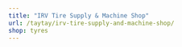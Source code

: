 ```yaml
---
title: "IRV Tire Supply & Machine Shop"
url: /taytay/irv-tire-supply-and-machine-shop/
shop: tyres
---
```

